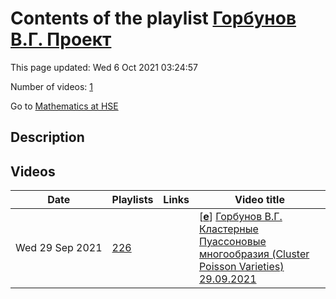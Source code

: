 # Contents of the playlist [Горбунов В.Г. Проект](https://www.youtube.com/playlist?list=PLq3E5oubNNoDoB4M0MAfu0XsU3O6HA5Vl)

This page updated: Wed 6 Oct 2021 03:24:57

Number of videos: [1](#videos)

Go to [Mathematics at HSE](../README.md)

## Description



## Videos

|Date|Playlists|Links|Video title|
|---|---|---|---|
| Wed&nbsp;29&nbsp;Sep&nbsp;2021 | [226](../playlists/226 "Горбунов В.Г. Проект") |  | [[**e**](https://studio.youtube.com/video/66cZ-eLxiEA/edit "Edit")] [Горбунов В.Г. Кластерные Пуассоновые многообразия (Cluster Poisson Varieties) 29.09.2021](https://www.youtube.com/watch?v=66cZ-eLxiEA&list=PLq3E5oubNNoDoB4M0MAfu0XsU3O6HA5Vl) |
